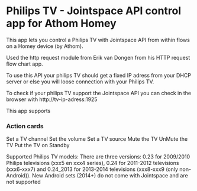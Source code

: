 # Philips TV - Jointspace API control app for Athom Homey

This app lets you control a Philips TV with Jointspace API from within flows on a Homey device (by Athom).

Used the http request module from Erik van Dongen from his HTTP request flow chart app.

To use this API your philips TV should get a fixed IP adress from your DHCP server 
or else you will loose connection with your Philips TV.

To check if your philips TV support the Jointspace API you can check in the browser with
http://tv-ip-adress:1925

This app supports

### Action cards
Set a TV channel
Set the volume
Set a TV source
Mute the TV
UnMute the TV
Put the TV on Standby

Supported Philips TV models:
There are three versions: 0.23 for 2009/2010 Philips televisions (xxx5 en xxx4 series), 0.24 for 2011-2012 televisions (xxx6-xxx7) and 0.24_2013 for 2013-2014 televisions (xxx8-xxx9 (only non-Android)). New Android sets (2014+) do not come with Jointspace and are not supported

